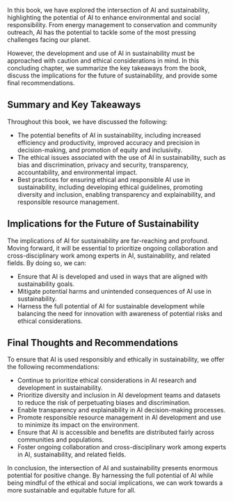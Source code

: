 
In this book, we have explored the intersection of AI and sustainability, highlighting the potential of AI to enhance environmental and social responsibility. From energy management to conservation and community outreach, AI has the potential to tackle some of the most pressing challenges facing our planet.

However, the development and use of AI in sustainability must be approached with caution and ethical considerations in mind. In this concluding chapter, we summarize the key takeaways from the book, discuss the implications for the future of sustainability, and provide some final recommendations.

Summary and Key Takeaways
-------------------------

Throughout this book, we have discussed the following:

* The potential benefits of AI in sustainability, including increased efficiency and productivity, improved accuracy and precision in decision-making, and promotion of equity and inclusivity.
* The ethical issues associated with the use of AI in sustainability, such as bias and discrimination, privacy and security, transparency, accountability, and environmental impact.
* Best practices for ensuring ethical and responsible AI use in sustainability, including developing ethical guidelines, promoting diversity and inclusion, enabling transparency and explainability, and responsible resource management.

Implications for the Future of Sustainability
---------------------------------------------

The implications of AI for sustainability are far-reaching and profound. Moving forward, it will be essential to prioritize ongoing collaboration and cross-disciplinary work among experts in AI, sustainability, and related fields. By doing so, we can:

* Ensure that AI is developed and used in ways that are aligned with sustainability goals.
* Mitigate potential harms and unintended consequences of AI use in sustainability.
* Harness the full potential of AI for sustainable development while balancing the need for innovation with awareness of potential risks and ethical considerations.

Final Thoughts and Recommendations
----------------------------------

To ensure that AI is used responsibly and ethically in sustainability, we offer the following recommendations:

* Continue to prioritize ethical considerations in AI research and development in sustainability.
* Prioritize diversity and inclusion in AI development teams and datasets to reduce the risk of perpetuating biases and discrimination.
* Enable transparency and explainability in AI decision-making processes.
* Promote responsible resource management in AI development and use to minimize its impact on the environment.
* Ensure that AI is accessible and benefits are distributed fairly across communities and populations.
* Foster ongoing collaboration and cross-disciplinary work among experts in AI, sustainability, and related fields.

In conclusion, the intersection of AI and sustainability presents enormous potential for positive change. By harnessing the full potential of AI while being mindful of the ethical and social implications, we can work towards a more sustainable and equitable future for all.